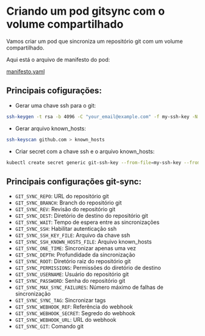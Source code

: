 # Criando um pod gitsync com o volume compartilhado

Vamos criar um pod que sincroniza um repositório git com um volume compartilhado.

Aqui está o arquivo de manifesto do pod:

[manifesto.yaml](/gitsync/pod_git_sync.yml)

## Principais cofigurações:

- Gerar uma chave ssh para o git:
```bash
ssh-keygen -t rsa -b 4096 -C "your_email@example.com" -f my-ssh-key -N ""
```

- Gerar arquivo known_hosts:
```bash
ssh-keyscan github.com > known_hosts
```

- Criar secret com a chave ssh e o arquivo known_hosts:
```bash
kubectl create secret generic git-ssh-key --from-file=my-ssh-key --from-file=known_hosts --namespace git-sync
```

## Principais configurações git-sync:

- `GIT_SYNC_REPO`: URL do repositório git
- `GIT_SYNC_BRANCH`: Branch do repositório git
- `GIT_SYNC_REV`: Revisão do repositório git
- `GIT_SYNC_DEST`: Diretório de destino do repositório git
- `GIT_SYNC_WAIT`: Tempo de espera entre as sincronizações
- `GIT_SYNC_SSH`: Habilitar autenticação ssh
- `GIT_SYNC_SSH_KEY_FILE`: Arquivo da chave ssh
- `GIT_SYNC_SSH_KNOWN_HOSTS_FILE`: Arquivo known_hosts
- `GIT_SYNC_ONE_TIME`: Sincronizar apenas uma vez
- `GIT_SYNC_DEPTH`: Profundidade da sincronização
- `GIT_SYNC_ROOT`: Diretório raiz do repositório git
- `GIT_SYNC_PERMISSIONS`: Permissões do diretório de destino
- `GIT_SYNC_USERNAME`: Usuário do repositório git
- `GIT_SYNC_PASSWORD`: Senha do repositório git
- `GIT_SYNC_MAX_SYNC_FAILURES`: Número máximo de falhas de sincronização
- `GIT_SYNC_SYNC_TAG`: Sincronizar tags
- `GIT_SYNC_WEBHOOK_REF`: Referência do webhook
- `GIT_SYNC_WEBHOOK_SECRET`: Segredo do webhook
- `GIT_SYNC_WEBHOOK_URL`: URL do webhook
- `GIT_SYNC_GIT`: Comando git

